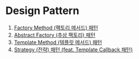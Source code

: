 # Design Pattern

1. [Factory Method (팩토리 메서드) 패턴](./02_factory-method.md)
2. [Abstract Factory (추상 팩토리) 패턴](./03_abstract_factory.md)
3. [Template Method (템플릿 메서드) 패턴](./template-method.md)
4. [Strategy (전략) 패턴 (feat. Template Callback 패턴)](./strategy.md)